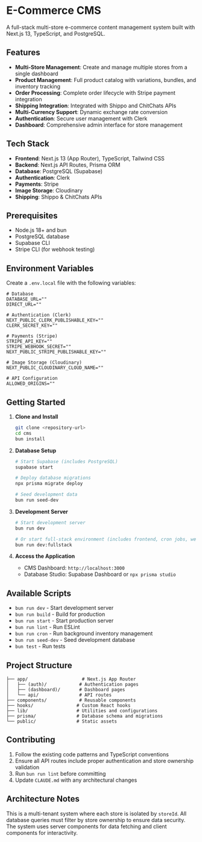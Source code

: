 # E-Commerce CMS

A full-stack multi-store e-commerce content management system built with Next.js 13, TypeScript, and PostgreSQL.

## Features

- **Multi-Store Management**: Create and manage multiple stores from a single dashboard
- **Product Management**: Full product catalog with variations, bundles, and inventory tracking
- **Order Processing**: Complete order lifecycle with Stripe payment integration
- **Shipping Integration**: Integrated with Shippo and ChitChats APIs
- **Multi-Currency Support**: Dynamic exchange rate conversion
- **Authentication**: Secure user management with Clerk
- **Dashboard**: Comprehensive admin interface for store management

## Tech Stack

- **Frontend**: Next.js 13 (App Router), TypeScript, Tailwind CSS
- **Backend**: Next.js API Routes, Prisma ORM
- **Database**: PostgreSQL (Supabase)
- **Authentication**: Clerk
- **Payments**: Stripe
- **Image Storage**: Cloudinary
- **Shipping**: Shippo & ChitChats APIs

## Prerequisites

- Node.js 18+ and bun
- PostgreSQL database
- Supabase CLI
- Stripe CLI (for webhook testing)

## Environment Variables

Create a `.env.local` file with the following variables:

```env
# Database
DATABASE_URL=""
DIRECT_URL=""

# Authentication (Clerk)
NEXT_PUBLIC_CLERK_PUBLISHABLE_KEY=""
CLERK_SECRET_KEY=""

# Payments (Stripe)
STRIPE_API_KEY=""
STRIPE_WEBHOOK_SECRET=""
NEXT_PUBLIC_STRIPE_PUBLISHABLE_KEY=""

# Image Storage (Cloudinary)
NEXT_PUBLIC_CLOUDINARY_CLOUD_NAME=""

# API Configuration
ALLOWED_ORIGINS=""
```

## Getting Started

1. **Clone and Install**
   ```bash
   git clone <repository-url>
   cd cms
   bun install
   ```

2. **Database Setup**
   ```bash
   # Start Supabase (includes PostgreSQL)
   supabase start
   
   # Deploy database migrations
   npx prisma migrate deploy
   
   # Seed development data
   bun run seed-dev
   ```

3. **Development Server**
   ```bash
   # Start development server
   bun run dev
   
   # Or start full-stack environment (includes frontend, cron jobs, webhooks)
   bun run dev:fullstack
   ```

4. **Access the Application**
   - CMS Dashboard: `http://localhost:3000`
   - Database Studio: Supabase Dashboard or `npx prisma studio`

## Available Scripts

- `bun run dev` - Start development server
- `bun run build` - Build for production
- `bun run start` - Start production server
- `bun run lint` - Run ESLint
- `bun run cron` - Run background inventory management
- `bun run seed-dev` - Seed development database
- `bun test` - Run tests

## Project Structure

```
├── app/                    # Next.js App Router
│   ├── (auth)/            # Authentication pages
│   ├── (dashboard)/       # Dashboard pages
│   └── api/               # API routes
├── components/            # Reusable components
├── hooks/                # Custom React hooks
├── lib/                  # Utilities and configurations
├── prisma/               # Database schema and migrations
└── public/               # Static assets
```

## Contributing

1. Follow the existing code patterns and TypeScript conventions
2. Ensure all API routes include proper authentication and store ownership validation
3. Run `bun run lint` before committing
4. Update `CLAUDE.md` with any architectural changes

## Architecture Notes

This is a multi-tenant system where each store is isolated by `storeId`. All database queries must filter by store ownership to ensure data security. The system uses server components for data fetching and client components for interactivity.
